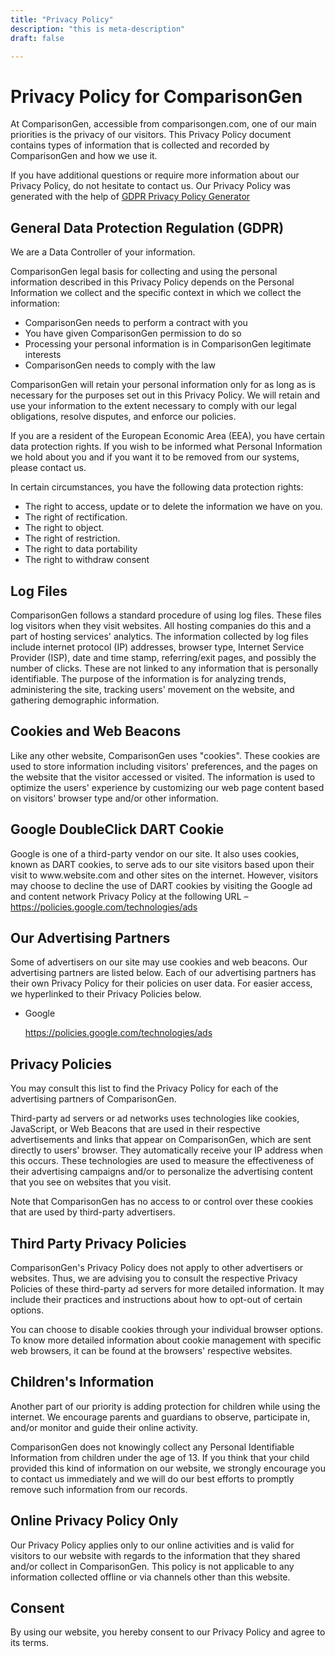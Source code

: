 ```yaml
---
title: "Privacy Policy"
description: "this is meta-description"
draft: false

---
```


<h1>Privacy Policy for ComparisonGen</h1>

<p>At ComparisonGen, accessible from comparisongen.com, one of our main priorities is the privacy of our visitors. This Privacy Policy document contains types of information that is collected and recorded by ComparisonGen and how we use it.</p>

<p>If you have additional questions or require more information about our Privacy Policy, do not hesitate to contact us. Our Privacy Policy was generated with the help of <a href="https://www.termsfeed.com/privacy-policy-generator/">GDPR Privacy Policy Generator</a></p>

<h2>General Data Protection Regulation (GDPR)</h2>
<p>We are a Data Controller of your information.</p>

<p>ComparisonGen legal basis for collecting and using the personal information described in this Privacy Policy depends on the Personal Information we collect and the specific context in which we collect the information:</p>
<ul>
    <li>ComparisonGen needs to perform a contract with you</li>
    <li>You have given ComparisonGen permission to do so</li>
    <li>Processing your personal information is in ComparisonGen legitimate interests</li>
    <li>ComparisonGen needs to comply with the law</li>
</ul>
  
<p>ComparisonGen will retain your personal information only for as long as is necessary for the purposes set out in this Privacy Policy. We will retain and use your information to the extent necessary to comply with our legal obligations, resolve disputes, and enforce our policies.</p>

<p>If you are a resident of the European Economic Area (EEA), you have certain data protection rights. If you wish to be informed what Personal Information we hold about you and if you want it to be removed from our systems, please contact us.</p>
<p>In certain circumstances, you have the following data protection rights:</p>
<ul>
    <li>The right to access, update or to delete the information we have on you.</li>
    <li>The right of rectification.</li> 
    <li>The right to object.</li>
    <li>The right of restriction.</li>
    <li>The right to data portability</li>
    <li>The right to withdraw consent</li>
</ul>

<h2>Log Files</h2>

<p>ComparisonGen follows a standard procedure of using log files. These files log visitors when they visit websites. All hosting companies do this and a part of hosting services' analytics. The information collected by log files include internet protocol (IP) addresses, browser type, Internet Service Provider (ISP), date and time stamp, referring/exit pages, and possibly the number of clicks. These are not linked to any information that is personally identifiable. The purpose of the information is for analyzing trends, administering the site, tracking users' movement on the website, and gathering demographic information.</p>

<h2>Cookies and Web Beacons</h2>

<p>Like any other website, ComparisonGen uses "cookies". These cookies are used to store information including visitors' preferences, and the pages on the website that the visitor accessed or visited. The information is used to optimize the users' experience by customizing our web page content based on visitors' browser type and/or other information.</p>

<h2>Google DoubleClick DART Cookie</h2>

<p>Google is one of a third-party vendor on our site. It also uses cookies, known as DART cookies, to serve ads to our site visitors based upon their visit to www.website.com and other sites on the internet. However, visitors may choose to decline the use of DART cookies by visiting the Google ad and content network Privacy Policy at the following URL – <a href="https://policies.google.com/technologies/ads">https://policies.google.com/technologies/ads</a></p>

<h2>Our Advertising Partners</h2>

<p>Some of advertisers on our site may use cookies and web beacons. Our advertising partners are listed below. Each of our advertising partners has their own Privacy Policy for their policies on user data. For easier access, we hyperlinked to their Privacy Policies below.</p>

<ul>
    <li>
        <p>Google</p>
        <p><a href="https://policies.google.com/technologies/ads">https://policies.google.com/technologies/ads</a></p>
    </li>
</ul>

<h2>Privacy Policies</h2>

<P>You may consult this list to find the Privacy Policy for each of the advertising partners of ComparisonGen.</p>

<p>Third-party ad servers or ad networks uses technologies like cookies, JavaScript, or Web Beacons that are used in their respective advertisements and links that appear on ComparisonGen, which are sent directly to users' browser. They automatically receive your IP address when this occurs. These technologies are used to measure the effectiveness of their advertising campaigns and/or to personalize the advertising content that you see on websites that you visit.</p>

<p>Note that ComparisonGen has no access to or control over these cookies that are used by third-party advertisers.</p>

<h2>Third Party Privacy Policies</h2>

<p>ComparisonGen's Privacy Policy does not apply to other advertisers or websites. Thus, we are advising you to consult the respective Privacy Policies of these third-party ad servers for more detailed information. It may include their practices and instructions about how to opt-out of certain options. </p>

<p>You can choose to disable cookies through your individual browser options. To know more detailed information about cookie management with specific web browsers, it can be found at the browsers' respective websites.</p>

<h2>Children's Information</h2>

<p>Another part of our priority is adding protection for children while using the internet. We encourage parents and guardians to observe, participate in, and/or monitor and guide their online activity.</p>

<p>ComparisonGen does not knowingly collect any Personal Identifiable Information from children under the age of 13. If you think that your child provided this kind of information on our website, we strongly encourage you to contact us immediately and we will do our best efforts to promptly remove such information from our records.</p>

<h2>Online Privacy Policy Only</h2>

<p>Our Privacy Policy applies only to our online activities and is valid for visitors to our website with regards to the information that they shared and/or collect in ComparisonGen. This policy is not applicable to any information collected offline or via channels other than this website.</p>

<h2>Consent</h2>

<p>By using our website, you hereby consent to our Privacy Policy and agree to its terms.</p>
